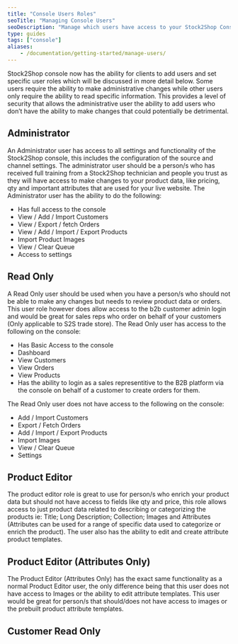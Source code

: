 ```yaml
---
title: "Console Users Roles"
seoTitle: "Managing Console Users"
seoDescription: "Manage which users have access to your Stock2Shop Console as well as the permissions they have with your data."
type: guides
tags: ["console"]
aliases:
    - /documentation/getting-started/manage-users/
---
```


Stock2Shop console now has the ability for clients to add users and set specific user roles which will be discussed in more detail below. Some users require the ability to make administrative changes while other users only require the ability to read specific information. This provides a level of security that allows the administrative user the ability to add users who don’t have the ability to make changes that could potentially be detrimental.

## Administrator
An Administrator user has access to all settings and functionality of the Stock2Shop console, this includes the configuration of the source and channel settings. The administrator user should be a person/s who has received full training from a Stock2Shop technician and people you trust as they will have access to make changes to your product data, like pricing, qty and important attributes that are used for your live website.
The Administrator user has the ability to do the following:

- Has full access to the console
- View / Add / Import Customers
- View / Export / fetch Orders
- View / Add / Import / Export Products
- Import Product Images
- View / Clear Queue
- Access to settings

## Read Only
A Read Only user should be used when you have a person/s who should not be able to make any changes but needs to review product data or orders. This user role however does allow access to the b2b customer admin login and would be great for sales reps who order on behalf of your customers (Only applicable to S2S trade store).
The Read Only user has access to the following on the console:

- Has Basic Access to the console
- Dashboard
- View Customers
- View Orders
- View Products
- Has the ability to login as a sales representitive to the B2B platform via the console on behalf of a customer to create orders for them.

The Read Only user does not have access to the following on the console:

- Add / Import Customers
- Export / Fetch Orders
- Add / Import / Export Products
- Import Images
- View / Clear Queue
- Settings

## Product Editor
The product editor role is great to use for person/s who enrich your product data but should not have access to fields like qty and price, this role allows access to just product data related to describing or categorizing the products ie: Title; Long Description; Collection; Images and Attributes (Attributes can be used for a range of specific data used to categorize or enrich the product). The user also has the ability to edit and create attribute product templates.

## Product Editor (Attributes Only)
The Product Editor (Attributes Only) has the exact same functionality as a normal Product Editor user, the only difference being that this user does not have access to Images or the ability to edit attribute templates. This user would be great for person/s that should/does not have access to images or the prebuilt product attribute templates.

## Customer Read Only
